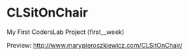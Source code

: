 # CLSitOnChair
My First CodersLab Project (first__week)


Preview: http://www.marypieroszkiewicz.com/CLSitOnChair/